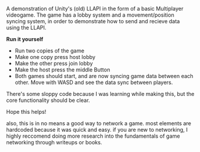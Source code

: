A demonstration of Unity's (old) LLAPI in the form of a basic Multiplayer videogame.
The game has a lobby system and a movement/position syncing system, in order to demonstrate how to send and recieve data using the LLAPI.

**Run it yourself**

- Run two copies of the game
- Make one copy press host lobby
- Make the other press join lobby
- Make the host press the middle Button
- Both games should start, and are now syncing game data between each other. Move with WASD and see the data sync between players.


There's some sloppy code because I was learning while making this, but the core functionality should be clear.

Hope this helps!



also, this is in no means a good way to network a game. most elements are hardcoded because it was quick and easy. 
if you are new to networking, I highly reccomend doing more research into the fundamentals of game networking through writeups or books.
